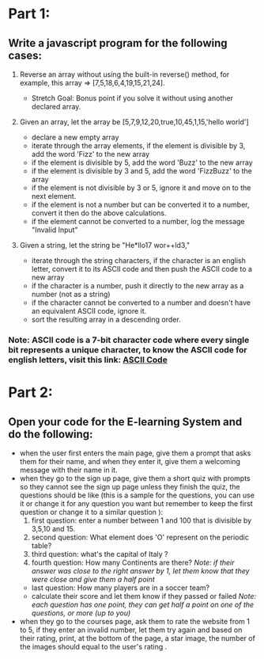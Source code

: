 # Part 1:

## Write a javascript program for the following cases: 


1. Reverse an array without using the built-in reverse() method, for example, this array => [7,5,18,6,4,19,15,21,24].   
    - Stretch Goal: Bonus point if you solve it without using another declared array.

2. Given an array, let the array be [5,7,9,12,20,true,10,45,1,15,'hello world']
    - declare a new empty array
    - iterate through the array elements, if the element is divisible by 3, add the word 'Fizz' to the new array
    - if the element is divisible by 5, add the word 'Buzz' to the new array 
    -  if the element is divisible by 3 and 5, add the word 'FizzBuzz' to the array
    - if the element is not divisible by 3 or 5, ignore it and move on to the next element.
    - if the element is not a number but can be converted it to a number, convert it then do the above calculations.
    - if the element cannot be converted to a number, log the message "Invalid Input"

3. Given a string, let the string be "He*llo17 wor++ld3,"
    - iterate through the string characters, if the character is an english letter, convert it to its ASCII code and then push the ASCII code to a new array 
    - if the character is a number, push it directly to the new array as a number (not as a string)
    - if the character cannot be converted to a number and doesn't have an equivalent ASCII code, ignore it.
    - sort the resulting array in a descending order.

### Note: ASCII code is a 7-bit character code where every single bit represents a unique character, to know the ASCII code for english letters, visit this link:  [ASCII Code](http://sticksandstones.kstrom.com/appen.html)

# Part 2:
 ## Open your code for the E-learning System and do the following:
 - when the user first enters the main page, give them a prompt that asks them for their name, and when they enter it, give them a welcoming message with their name in it.
 - when they go to the sign up page, give them a short quiz with prompts so they cannot see the sign up page unless they finish the quiz, the questions should be like (this is a sample for the questions, you can use it or change it for any question you want but remember to keep the first question or change it to a similar question ):
    1. first question: enter a number between 1 and 100 that is divisible by 3,5,10 and 15.
    2. second question: What element does 'O' represent on the periodic table?
    3. third question: what's the capital of Italy ?
    4. fourth question: How many Continents are there? *Note: if their answer was close to the right answer by 1, let them know that they were close and give them a half point*
    - last question: How many players are in a soccer team?
    - calculate their score and let them know if they passed or failed
    *Note: each question has one point, they can get half a point on one of the questions, or more (up to you)*
- when they go to the courses page, ask them to rate the website from 1 to 5, if they enter an invalid number, let them try again and based on their rating, print, at the bottom of the page, a star image, the number of the images should equal to the user's rating .
 




